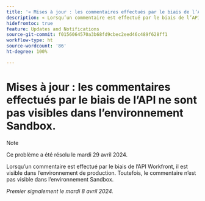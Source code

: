 ```yaml
---
title: '« Mises à jour : les commentaires effectués par le biais de l’API ne sont pas visibles dans l’environnement Sandbox. »'
description: « Lorsqu’un commentaire est effectué par le biais de l’API Workfront, il est visible dans l’environnement de production. Toutefois, le commentaire n’est pas visible dans l’environnement Sandbox.          »
hidefromtoc: true
feature: Updates and Notifications
source-git-commit: f0156064570a3b68fd9cbec2eed46c489f628ff1
workflow-type: ht
source-wordcount: '86'
ht-degree: 100%

---
```



# Mises à jour : les commentaires effectués par le biais de l’API ne sont pas visibles dans l’environnement Sandbox.

>[!NOTE]
>
>Ce problème a été résolu le mardi 29 avril 2024.

Lorsqu’un commentaire est effectué par le biais de l’API Workfront, il est visible dans l’environnement de production. Toutefois, le commentaire n’est pas visible dans l’environnement Sandbox.

_Premier signalement le mardi 8 avril 2024._


